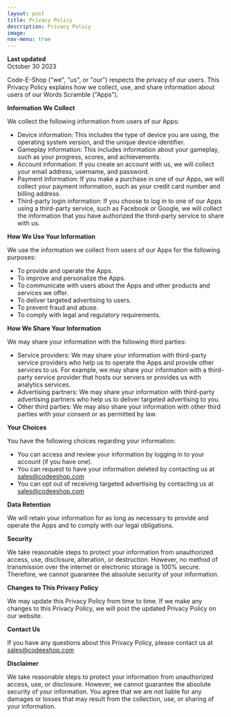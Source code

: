 ```yaml
---
layout: post
title: Privacy Policy
description: Privacy Policy
image: 
nav-menu: true
---
```


**Last updated**  
October 30 2023

Code-E-Shop ("we", "us", or "our") respects the privacy of our users. This Privacy Policy explains how we collect, use, and share information about users of our Words Scramble ("Apps").

**Information We Collect**

We collect the following information from users of our Apps:

* Device information: This includes the type of device you are using, the operating system version, and the unique device identifier.
* Gameplay information: This includes information about your gameplay, such as your progress, scores, and achievements.
* Account information: If you create an account with us, we will collect your email address, username, and password.
* Payment information: If you make a purchase in one of our Apps, we will collect your payment information, such as your credit card number and billing address.
* Third-party login information: If you choose to log in to one of our Apps using a third-party service, such as Facebook or Google, we will collect the information that you have authorized the third-party service to share with us.

**How We Use Your Information**

We use the information we collect from users of our Apps for the following purposes:

* To provide and operate the Apps.
* To improve and personalize the Apps.
* To communicate with users about the Apps and other products and services we offer.
* To deliver targeted advertising to users.
* To prevent fraud and abuse.
* To comply with legal and regulatory requirements.

**How We Share Your Information**

We may share your information with the following third parties:

* Service providers: We may share your information with third-party service providers who help us to operate the Apps and provide other services to us. For example, we may share your information with a third-party service provider that hosts our servers or provides us with analytics services.
* Advertising partners: We may share your information with third-party advertising partners who help us to deliver targeted advertising to you.
* Other third parties: We may also share your information with other third parties with your consent or as permitted by law.

**Your Choices**

You have the following choices regarding your information:

* You can access and review your information by logging in to your account (if you have one).
* You can request to have your information deleted by contacting us at sales@codeeshop.com
* You can opt out of receiving targeted advertising by contacting us at sales@codeeshop.com

**Data Retention**

We will retain your information for as long as necessary to provide and operate the Apps and to comply with our legal obligations.

**Security**

We take reasonable steps to protect your information from unauthorized access, use, disclosure, alteration, or destruction. However, no method of transmission over the internet or electronic storage is 100% secure. Therefore, we cannot guarantee the absolute security of your information.

**Changes to This Privacy Policy**

We may update this Privacy Policy from time to time. If we make any changes to this Privacy Policy, we will post the updated Privacy Policy on our website.

**Contact Us**

If you have any questions about this Privacy Policy, please contact us at sales@codeeshop.com

**Disclaimer**

We take reasonable steps to protect your information from unauthorized access, use, or disclosure. However, we cannot guarantee the absolute security of your information. You agree that we are not liable for any damages or losses that may result from the collection, use, or sharing of your information.